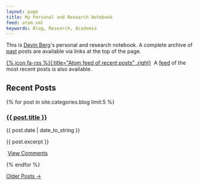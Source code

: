 ```yaml
---
layout: page
title: My Personal and Research Notebook
feed: atom.xml
keywords: Blog, Research, Academia
---
```


This is [Devin Berg](/)'s personal and research notebook. A complete archive of [past](/notebook/archive/) posts are available via links at the top of the page.

[{% icon fa-rss %}{:title="Atom feed of recent posts" .right}][feed]&nbsp;
A [feed][] of the most recent posts is also available.

[feed]: /notebook/atom.xml

## Recent Posts

{% for post in site.categories.blog limit:5 %}
<div class="section list" markdown="0">
    <h3><a class="entry-title" href="{{ post.url }}">{{ post.title }}</a></h3>
    <span class="post-date">{{ post.date | date_to_string }}</span>
    <p class="excerpt">{{ post.excerpt }}</p>
    <p class="line">
    <i class="fa fa-comments"></i>&nbsp;<a class="comments" href="{{ post.url }}#disqus_thread">View Comments</a>
    </p>
</div>
{% endfor %}

<p>
<a href="/notebook/archive/">Older Posts &rarr;</a>
</p>

<script type="text/javascript">
//<![CDATA[
(function() {
		var links = document.getElementsByTagName('a');
		var query = '?';
		for(var i = 0; i < links.length; i++) {
			if(links[i].href.indexOf('#disqus_thread') >= 0) {
				query += 'url' + i + '=' + encodeURIComponent(links[i].href) + '&';
			}
		}
		document.write('<script type="text/javascript" src="https://disqus.com/forums/devinsnotebook/get_num_replies.js' + query + '"></' + 'script>');
	})();
//]]>
</script>
